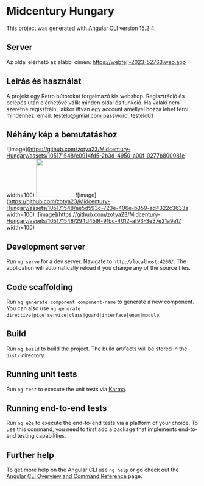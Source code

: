 # Midcentury Hungary

This project was generated with [Angular CLI](https://github.com/angular/angular-cli) version 15.2.4.

## Server
Az oldal elérhető az alábbi címen: https://webfejl-2023-52763.web.app

## Leírás és használat
A projekt egy Retro bútorokat forgalmazó kis webshop.
Regisztráció és belépés után elérhetővé válik minden oldal és funkció. 
Ha valaki nem szeretne regisztrálni, akkor ittvan egy account amellyel hozzá lehet férni mindenhez. email: testelo@gmial.com password: testelo01

## Néhány kép a bemutatáshoz

![image](https://github.com/zotya23/Midcentury-Hungary/assets/105171548/e0914fd5-2b3d-4950-a00f-0277b800081e width=100)
<img src="[https://your-image-url.type](https://github.com/zotya23/Midcentury-Hungary/assets/105171548/e0914fd5-2b3d-4950-a00f-0277b800081e)" width="100" height="100">
![image](https://github.com/zotya23/Midcentury-Hungary/assets/105171548/ae5d593c-723e-406e-b359-ad4322c3633a width=100)
![image](https://github.com/zotya23/Midcentury-Hungary/assets/105171548/294d459f-91bc-4012-af93-3e37e21a9e17 width=100)




## Development server
Run `ng serve` for a dev server. Navigate to `http://localhost:4200/`. The application will automatically reload if you change any of the source files.

## Code scaffolding

Run `ng generate component component-name` to generate a new component. You can also use `ng generate directive|pipe|service|class|guard|interface|enum|module`.

## Build

Run `ng build` to build the project. The build artifacts will be stored in the `dist/` directory.

## Running unit tests

Run `ng test` to execute the unit tests via [Karma](https://karma-runner.github.io).

## Running end-to-end tests

Run `ng e2e` to execute the end-to-end tests via a platform of your choice. To use this command, you need to first add a package that implements end-to-end testing capabilities.

## Further help

To get more help on the Angular CLI use `ng help` or go check out the [Angular CLI Overview and Command Reference](https://angular.io/cli) page.
